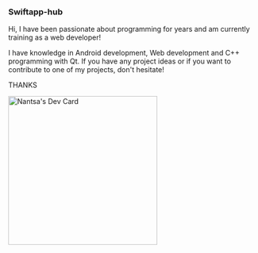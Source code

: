 ### Swiftapp-hub
Hi, I have been passionate about programming for years and am currently training as a web developer!

I have knowledge in Android development, Web development and C++ programming with Qt. If you have any project ideas or if you want to contribute to one of my projects, don't hesitate!

THANKS

<a href="https://app.daily.dev/Swiftapp"><img src="https://api.daily.dev/devcards/da68ac4ebaed4b88a036cd567ccb08e1.png?r=0au" width="300" alt="Nantsa's Dev Card"/></a>
